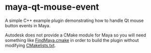 # maya-qt-mouse-event
A simple C++ example plugin demonstrating how to handle Qt mouse button events in Maya.

Autodesk does not provide a CMake module for Maya so you will need something like [FindMaya.cmake](frarees.github.com/maya-cmake) in order to build the plugin without modifying [CMakelists.txt](CMakeLists.txt).
